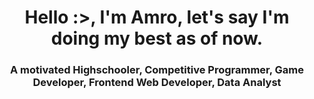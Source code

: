 <h1 align = "center">Hello :>, I'm Amro, let's say I'm doing my best as of now.</h1>
<h3 align = "center">A motivated Highschooler, Competitive Programmer, Game Developer, Frontend Web Developer, Data Analyst</h3> 
